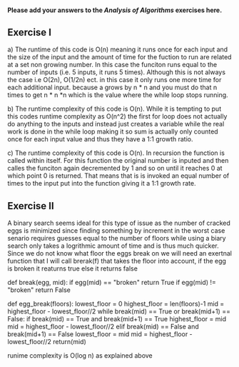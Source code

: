 #### Please add your answers to the ***Analysis of  Algorithms*** exercises here.

## Exercise I

a) The runtime of this code is O(n) meaning it runs once for each input and the size of the input and the amount of time for the fuction to run are related at a set non growing number. In this case the funciton runs equal to the number of inputs (i.e. 5 inputs, it runs 5 times). Although this is not always the case i.e O(2n), O(1/2n) ect. in this case it only runs one more time for each additional input. because a grows by n * n and you must do that n times to get n * n *n which is the value where the while loop stops running. 


b) The runtime complexity of this code is O(n). While it is tempting to put this codes runtime complexity as O(n^2) the first for loop does not actually do anything to the inputs and instead just creates a variable while the real work is done in the while loop making it so sum is actually only counted once for each input value and thus they have a 1:1 growth ratio. 


c) The runtime complexity of this code is O(n). In recursion the function is called within itself. For this function the original number is inputed and then calles the funciton again decremented by 1 and so on until it reaches 0 at which point 0 is returned. That means that is is invoked an equal number of times to the input put into the function giving it a 1:1 growth rate. 


## Exercise II
A binary search seems ideal for this type of issue as the number of cracked eggs is minimized since finding something by increment in the worst case senario requires guesses equal to the number of floors while using a biary search only takes a logrithmic amount of time and is thus much quicker. Since we do not know what floor the eggs break on we will need an exertnal function that I will call brerak(f) that takes the floor into account, if the egg is broken it reaturns true else it returns false

def break(egg, mid):
    if egg(mid) == "broken"
        return True
    if egg(mid) != "broken"
        return False

def egg_break(floors):
    lowest_floor = 0
    highest_floor = len(floors)-1
    mid = highest_floor - lowest_floor//2
    while break(mid) == True or break(mid+1) == False:
        if break(mid) == True and break(mid+1) == True
            highest_floor = mid
            mid = highest_floor - lowest_floor//2
        elif break(mid) == False and break(mid+1) == False
            lowest_floor = mid
            mid = highest_floor - lowest_floor//2
    return(mid)

runime complexity is O(log n) as explained above

